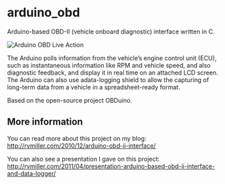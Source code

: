# arduino_obd
Arduino-based OBD-II (vehicle onboard diagnostic) interface written in C.

![Arduino OBD Live Action](http://rvmiller.com/wp-content/uploads/2013/07/Screen-shot-2011-03-27-at-11.12.07-PM.png)

The Arduino polls information from the vehicle’s engine control unit (ECU), such as instantaneous information like RPM and vehicle speed, and also diagnostic feedback, and display it in real time on an attached LCD screen. The Arduino can also use adata-logging shield to allow the capturing of long-term data from a vehicle in a spreadsheet-ready format.

Based on the open-source project OBDuino.

## More information

You can read more about this project on my blog: http://rvmiller.com/2010/12/arduino-obd-ii-interface/

You can also see a presentation I gave on this project: http://rvmiller.com/2011/04/presentation-arduino-based-obd-ii-interface-and-data-logger/
